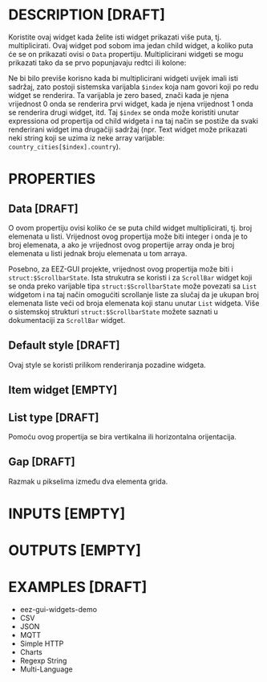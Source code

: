 # DESCRIPTION [DRAFT]

Koristite ovaj widget kada želite isti widget prikazati više puta, tj. multiplicirati. Ovaj widget pod sobom ima jedan child widget, a koliko puta će se on prikazati ovisi o `Data` propertiju. Multiplicirani widgeti se mogu prikazati tako da se prvo popunjavaju redtci ili kolone:

Ne bi bilo previše korisno kada bi multiplicirani widgeti uvijek imali isti sadržaj, zato postoji sistemska varijabla `$index` koja nam govori koji po redu widget se renderira. Ta varijabla je zero based, znači kada je njena vrijednost 0 onda se renderira prvi widget, kada je njena vrijednost 1 onda se renderira drugi widget, itd. Taj `$index` se onda može koristiti unutar expressiona od propertija od child widgeta i na taj način se postiže da svaki renderirani widget ima drugačiji sadržaj (npr. Text widget može prikazati neki string koji se uzima iz neke array varijable: `country_cities[$index].country`).

# PROPERTIES

## Data [DRAFT]

O ovom propertiju ovisi koliko će se puta child widget multiplicirati, tj. broj elemenata u listi. Vrijednost ovog propertija može biti integer i onda je to broj elemenata, a ako je vrijednost ovog propertije array onda je broj elemenata u listi jednak broju elemenata u tom arraya.

Posebno, za EEZ-GUI projekte, vrijednost ovog propertija može biti i `struct:$ScrollbarState`. Ista strukutra se koristi i za `ScrollBar` widget koji se onda preko varijable tipa `struct:$ScrollbarState` može povezati sa `List` widgetom i na taj način omogućiti scrollanje liste za slučaj da je ukupan broj elemenata liste veći od broja elemenata koji stanu unutar `List` widgeta. Više o sistemskoj strukturi `struct:$ScrollbarState` možete saznati u dokumentaciji za `ScrollBar` widget.

## Default style [DRAFT]

Ovaj style se koristi prilikom renderiranja pozadine widgeta.

## Item widget [EMPTY]


## List type [DRAFT]

Pomoću ovog propertija se bira vertikalna ili horizontalna orijentacija.

## Gap [DRAFT]

Razmak u pikselima između dva elementa grida.

# INPUTS [EMPTY]

# OUTPUTS [EMPTY]

# EXAMPLES [DRAFT]

-   eez-gui-widgets-demo
-   CSV
-   JSON
-   MQTT
-   Simple HTTP
-   Charts
-   Regexp String
-   Multi-Language
